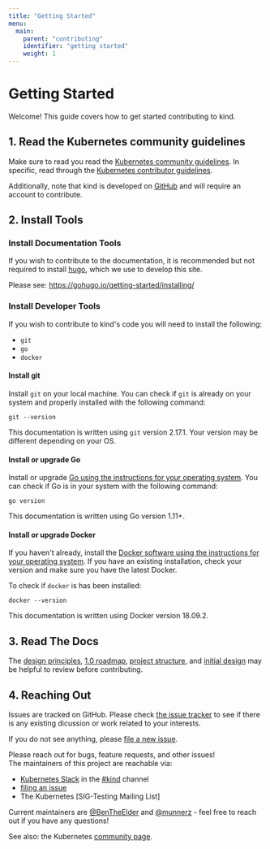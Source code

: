```yaml
---
title: "Getting Started"
menu:
  main:
    parent: "contributing"
    identifier: "getting started"
    weight: 1
---
```

# Getting Started

Welcome! This guide covers how to get started contributing to kind.

## 1. Read the Kubernetes community guidelines

Make sure to read you read the [Kubernetes community guidelines][community].
In specific, read through the [Kubernetes contributor guidelines][contributor].

Additionally, note that kind is developed on [GitHub][github] and will require
an account to contribute.

## 2. Install Tools

### Install Documentation Tools

If you wish to contribute to the documentation, it is recommended but not 
required to install [hugo], which we use to develop this site.

Please see: https://gohugo.io/getting-started/installing/

### Install Developer Tools

If you wish to contribute to kind's code you will need to install the following:

* `git`
* `go`
* `docker`

#### Install git
Install `git` on your local machine.
You can check if `git` is already on your system and properly installed with 
the following command:

```
git --version
```
This documentation is written using `git` version 2.17.1. 
Your version may be different depending on your OS.

#### Install or upgrade Go
Install or upgrade [Go using the instructions for your operating system][golang].
You can check if Go is in your system with the following command:

```
go version
```
This documentation is written using Go version 1.11+.

#### Install or upgrade Docker
If you haven't already, install the 
[Docker software using the instructions for your operating system][docker].
If you have an existing installation, check your version and make sure you have
the latest Docker.

To check if `docker` is has been installed:
```
docker --version
```
This documentation is written using Docker version 18.09.2.

## 3. Read The Docs 

The [design principles], [1.0 roadmap], [project structure], and [initial design]
may be helpful to review before contributing.

## 4. Reaching Out

Issues are tracked on GitHub. Please check [the issue tracker][issues] to see
if there is any existing dicussion or work related to your interests.

If you do not see anything, please [file a new issue][file an issue].

Please reach out for bugs, feature requests, and other issues!  
The maintainers of this project are reachable via:

- [Kubernetes Slack] in the [#kind] channel
- [filing an issue][file an issue]
- The Kubernetes [SIG-Testing Mailing List]

Current maintainers are [@BenTheElder] and [@munnerz] - feel free to
reach out if you have any questions!

See also: the Kubernetes [community page].

[hugo]: https://gohugo.io
[issues]: https://github.com/kubernetes-sigs/kind/issues
[file an issue]: https://github.com/kubernetes-sigs/kind/issues/new
[design principles]: /docs/design/principles
[1.0 roadmap]: /docs/contributing/1.0-roadmap
[project scope]: /docs/contributing/project-scope
[project structure]: /docs/contributing/project-structure
[initial design]: /docs/design/initial
[github]: https://github.com/
[golang]: https://golang.org/doc/install
[docker]: https://docs.docker.com/install/#supported-platforms
[community]: https://github.com/kubernetes/community
[contributor]: https://github.com/kubernetes/community/blob/master/contributors/guide/README.md
[Kubernetes Slack]: http://slack.k8s.io/
[#kind]: https://kubernetes.slack.com/messages/CEKK1KTN2/
[@BenTheElder]: https://github.com/BenTheElder
[@munnerz]: https://github.com/munnerz
[community page]: http://kubernetes.io/community/
